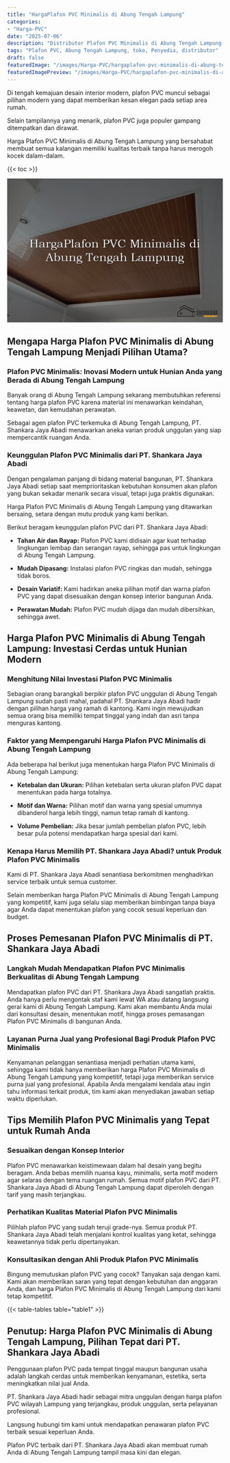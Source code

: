 ```yaml
---
title: "HargaPlafon PVC Minimalis di Abung Tengah Lampung"
categories:
- "Harga-PVC"
date: "2025-07-06"
description: "Distributor Plafon PVC Minimalis di Abung Tengah Lampung untuk hunian, kantor, serta ritel. Panel terbaik, beragam motif, variasi warna menarik, dengan layanan penempatan dikerjakan oleh teknisi profesional serta jaminan resmi!|Servis distribusi Plafon PVC Minimalis di Abung Tengah Lampung bagi keperluan hunian, office, maupun gerai, dengan produk terbaik dan pemasangan oleh tim ahli serta jaminan resmi.|Solusi Plafon PVC Minimalis di Abung Tengah Lampung yang terpercaya bagi rumah, kantor, serta ritel, bersama produk unggulan dan instalasi ditangani oleh teknisi berpengalaman dan jaminan resmi.|Penjualan Plafon PVC Minimalis di Abung Tengah Lampung untuk rumah, perkantoran, serta gerai, dengan material berkualitas dan instalasi oleh teknisi profesional, lengkap dengan jaminan resmi.}"
tags: "Plafon PVC, Abung Tengah Lampung, toko, Penyedia, distributor"
draft: false
featuredImage: "/images/Harga-PVC/hargaplafon-pvc-minimalis-di-abung-tengah-lampung.png"
featuredImagePreview: "/images/Harga-PVC/hargaplafon-pvc-minimalis-di-abung-tengah-lampung.png"
---
```


Di tengah kemajuan desain interior modern, plafon PVC muncul sebagai pilihan modern yang dapat memberikan kesan elegan pada setiap area rumah.

Selain tampilannya yang menarik, plafon PVC juga populer gampang ditempatkan dan dirawat.

Harga Plafon PVC Minimalis di Abung Tengah Lampung yang bersahabat membuat semua kalangan memiliki kualitas terbaik tanpa harus merogoh kocek dalam-dalam.

{{< toc >}}

![HargaPlafon PVC Minimalis di Abung Tengah Lampung](/images/Harga-PVC/HargaPlafon-PVC-Minimalis-di-Abung-Tengah-Lampung.png)

## Mengapa Harga Plafon PVC Minimalis di Abung Tengah Lampung Menjadi Pilihan Utama?

### Plafon PVC Minimalis: Inovasi Modern untuk Hunian Anda yang Berada di Abung Tengah Lampung

Banyak orang di Abung Tengah Lampung sekarang membutuhkan referensi tentang harga plafon PVC karena material ini menawarkan keindahan, keawetan, dan kemudahan perawatan.

Sebagai agen plafon PVC terkemuka di Abung Tengah Lampung, PT. Shankara Jaya Abadi menawarkan aneka varian produk unggulan yang siap mempercantik ruangan Anda.

### Keunggulan Plafon PVC Minimalis dari PT. Shankara Jaya Abadi

Dengan pengalaman panjang di bidang material bangunan, PT. Shankara Jaya Abadi setiap saat memprioritaskan kebutuhan konsumen akan plafon yang bukan sekadar menarik secara visual, tetapi juga praktis digunakan.

Harga Plafon PVC Minimalis di Abung Tengah Lampung yang ditawarkan bersaing, setara dengan mutu produk yang kami berikan.

Berikut beragam keunggulan plafon PVC dari PT. Shankara Jaya Abadi:

- **Tahan Air dan Rayap:** Plafon PVC kami didisain agar kuat terhadap lingkungan lembap dan serangan rayap, sehingga pas untuk lingkungan di Abung Tengah Lampung.

- **Mudah Dipasang:** Instalasi plafon PVC ringkas dan mudah, sehingga tidak boros.

- **Desain Variatif:** Kami hadirkan aneka pilihan motif dan warna plafon PVC yang dapat disesuaikan dengan konsep interior bangunan Anda.

- **Perawatan Mudah:** Plafon PVC mudah dijaga dan mudah dibersihkan, sehingga awet.

## Harga Plafon PVC Minimalis di Abung Tengah Lampung: Investasi Cerdas untuk Hunian Modern

### Menghitung Nilai Investasi Plafon PVC Minimalis

Sebagian orang barangkali berpikir plafon PVC unggulan di Abung Tengah Lampung sudah pasti mahal, padahal PT. Shankara Jaya Abadi hadir dengan pilihan harga yang ramah di kantong. Kami ingin mewujudkan semua orang bisa memiliki tempat tinggal yang indah dan asri tanpa menguras kantong.

### Faktor yang Mempengaruhi Harga Plafon PVC Minimalis di Abung Tengah Lampung

Ada beberapa hal berikut juga menentukan harga Plafon PVC Minimalis di Abung Tengah Lampung:

- **Ketebalan dan Ukuran:** Pilihan ketebalan serta ukuran plafon PVC dapat menentukan pada harga totalnya.

- **Motif dan Warna:** Pilihan motif dan warna yang spesial umumnya dibanderol harga lebih tinggi, namun tetap ramah di kantong.

- **Volume Pembelian:** Jika besar jumlah pembelian plafon PVC, lebih besar pula potensi mendapatkan harga spesial dari kami.

### Kenapa Harus Memilih PT. Shankara Jaya Abadi? untuk Produk Plafon PVC Minimalis

Kami di PT. Shankara Jaya Abadi senantiasa berkomitmen menghadirkan service terbaik untuk semua customer.

Selain memberikan harga Plafon PVC Minimalis di Abung Tengah Lampung yang kompetitif, kami juga selalu siap memberikan bimbingan tanpa biaya agar Anda dapat menentukan plafon yang cocok sesuai keperluan dan budget.

## Proses Pemesanan Plafon PVC Minimalis di PT. Shankara Jaya Abadi

### Langkah Mudah Mendapatkan Plafon PVC Minimalis Berkualitas di Abung Tengah Lampung

Mendapatkan plafon PVC dari PT. Shankara Jaya Abadi sangatlah praktis. Anda hanya perlu mengontak staf kami lewat WA atau datang langsung gerai kami di Abung Tengah Lampung. Kami akan membantu Anda mulai dari konsultasi desain, menentukan motif, hingga proses pemasangan Plafon PVC Minimalis di bangunan Anda.

### Layanan Purna Jual yang Profesional Bagi Produk Plafon PVC Minimalis

Kenyamanan pelanggan senantiasa menjadi perhatian utama kami, sehingga kami tidak hanya memberikan harga Plafon PVC Minimalis di Abung Tengah Lampung yang kompetitif, tetapi juga memberikan service purna jual yang profesional. Apabila Anda mengalami kendala atau ingin tahu informasi terkait produk, tim kami akan menyediakan jawaban setiap waktu diperlukan.

## Tips Memilih Plafon PVC Minimalis yang Tepat untuk Rumah Anda

### Sesuaikan dengan Konsep Interior

Plafon PVC menawarkan keistimewaan dalam hal desain yang begitu beragam. Anda bebas memilih nuansa kayu, minimalis, serta motif modern agar selaras dengan tema ruangan rumah. Semua motif plafon PVC dari PT. Shankara Jaya Abadi di Abung Tengah Lampung dapat diperoleh dengan tarif yang masih terjangkau.

### Perhatikan Kualitas Material Plafon PVC Minimalis

Pilihlah plafon PVC yang sudah teruji grade-nya. Semua produk PT. Shankara Jaya Abadi telah menjalani kontrol kualitas yang ketat, sehingga keawetannya tidak perlu dipertanyakan.

### Konsultasikan dengan Ahli Produk Plafon PVC Minimalis

Bingung memutuskan plafon PVC yang cocok? Tanyakan saja dengan kami. Kami akan memberikan saran yang tepat dengan kebutuhan dan anggaran Anda, dan harga Plafon PVC Minimalis di Abung Tengah Lampung dari kami tetap kompetitif.

{{< table-tables table="table1" >}}

## Penutup: Harga Plafon PVC Minimalis di Abung Tengah Lampung, Pilihan Tepat dari PT. Shankara Jaya Abadi

Penggunaan plafon PVC pada tempat tinggal maupun bangunan usaha adalah langkah cerdas untuk memberikan kenyamanan, estetika, serta meningkatkan nilai jual Anda.

PT. Shankara Jaya Abadi hadir sebagai mitra unggulan dengan harga plafon PVC wilayah Lampung yang terjangkau, produk unggulan, serta pelayanan profesional.

Langsung hubungi tim kami untuk mendapatkan penawaran plafon PVC terbaik sesuai keperluan Anda.

Plafon PVC terbaik dari PT. Shankara Jaya Abadi akan membuat rumah Anda di Abung Tengah Lampung tampil masa kini dan elegan.
